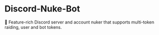 # Discord-Nuke-Bot
🔱 Feature-rich Discord server and account nuker that supports multi-token raiding, user and bot tokens.
